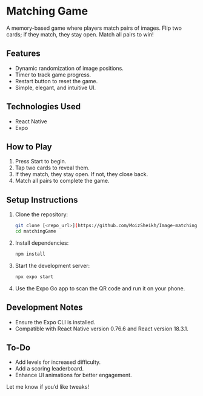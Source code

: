# Matching Game

A memory-based game where players match pairs of images. Flip two cards; if they match, they stay open. Match all pairs to win!

## Features
- Dynamic randomization of image positions.
- Timer to track game progress.
- Restart button to reset the game.
- Simple, elegant, and intuitive UI.

## Technologies Used
- React Native
- Expo

## How to Play
1. Press Start to begin.
2. Tap two cards to reveal them.
3. If they match, they stay open. If not, they close back.
4. Match all pairs to complete the game.

## Setup Instructions
1. Clone the repository:
    ```bash
    git clone [<repo_url>](https://github.com/MoizSheikh/Image-matching-game.git)
    cd matchingGame
    ```

2. Install dependencies:
    ```bash
    npm install
    ```

3. Start the development server:
    ```bash
    npx expo start
    ```

4. Use the Expo Go app to scan the QR code and run it on your phone.

## Development Notes
- Ensure the Expo CLI is installed.
- Compatible with React Native version 0.76.6 and React version 18.3.1.

## To-Do
- Add levels for increased difficulty.
- Add a scoring leaderboard.
- Enhance UI animations for better engagement.

Let me know if you’d like tweaks!
